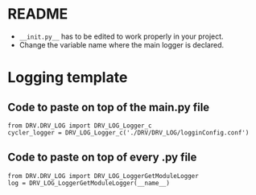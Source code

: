 # README

- ```__init.py__``` has to be edited to work properly in your project.
- Change the variable name where the main logger is declared.

# Logging template

## Code to paste on top of the main.py file

```
from DRV.DRV_LOG import DRV_LOG_Logger_c
cycler_logger = DRV_LOG_Logger_c('./DRV/DRV_LOG/logginConfig.conf')
```

## Code to paste on top of every .py file

```
from DRV.DRV_LOG import DRV_LOG_LoggerGetModuleLogger
log = DRV_LOG_LoggerGetModuleLogger(__name__)
```